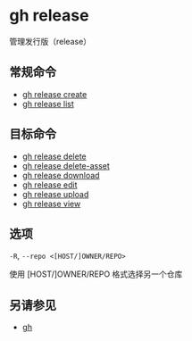 # gh release

管理发行版（release）

## 常规命令

- [gh release create](/gh_release_create)
- [gh release list](/gh_release_list)

## 目标命令

- [gh release delete](/gh_release_delete)
- [gh release delete-asset](/gh_release_delete-asset)
- [gh release download](/gh_release_download)
- [gh release edit](/gh_release_edit)
- [gh release upload](/gh_release_upload)
- [gh release view](/gh_release_view)

## 选项

`-R`, `--repo <[HOST/]OWNER/REPO>`

使用 [HOST/]OWNER/REPO 格式选择另一个仓库

## 另请参见

- [gh](/gh)